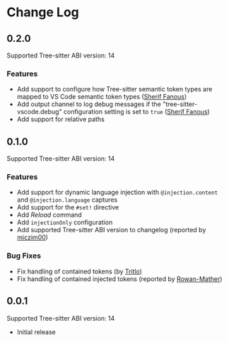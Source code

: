# Change Log

## 0.2.0

Supported Tree-sitter ABI version: 14

### Features

- Add support to configure how Tree-sitter semantic token types
  are mapped to VS Code semantic token types ([Sherif Fanous](https://github.com/sherif-fanous))
- Add output channel to log debug messages if the "tree-sitter-vscode.debug" configuration setting
  is set to `true` ([Sherif Fanous](https://github.com/sherif-fanous))
- Add support for relative paths

## 0.1.0

Supported Tree-sitter ABI version: 14

### Features

- Add support for dynamic language injection with `@injection.content` and `@injection.language` captures
- Add support for the `#set!` directive
- Add _Reload_ command
- Add `injectionOnly` configuration
- Add supported Tree-sitter ABI version to changelog (reported by [miczim00](https://github.com/miczim00))

### Bug Fixes

- Fix handling of contained tokens (by [Tritlo](https://github.com/Tritlo))
- Fix handling of contained injected tokens (reported by [Rowan-Mather](https://github.com/Rowan-Mather))

## 0.0.1

Supported Tree-sitter ABI version: 14

- Initial release
